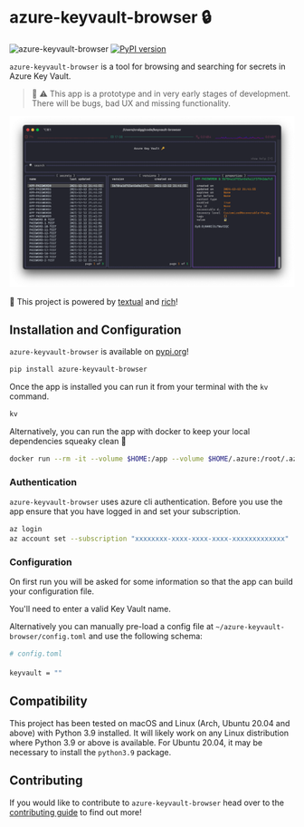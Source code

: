 <!-- markdownlint-disable MD026 -->
# azure-keyvault-browser :lock:

![azure-keyvault-browser](https://github.com/chelnak/azure-keyvault-browser/actions/workflows/ci.yaml/badge.svg) [![PyPI version](https://badge.fury.io/py/azure-keyvault-browser.svg)](https://badge.fury.io/py/azure-keyvault-browser)

`azure-keyvault-browser` is a tool for browsing and searching for secrets in Azure Key Vault.

> :construction: :warning: This app is a prototype and in very early stages of development. There will be bugs, bad UX and missing functionality.

![home_view](media/kvb.png)

:rocket: This project is powered by [textual](https://github.com/willmcgugan/textual) and [rich](https://github.com/willmcgugan/rich)!

## Installation and Configuration

`azure-keyvault-browser` is available on [pypi.org](https://pypi.org)!

```bash
pip install azure-keyvault-browser
```

Once the app is installed you can run it from your terminal with the `kv` command.

```bash
kv
```

Alternatively, you can run the app with docker to keep your local dependencies squeaky clean 🧹

```bash
docker run --rm -it --volume $HOME:/app --volume $HOME/.azure:/root/.azure ghcr.io/chelnak/azure-keyvault-browser:latest
```

### Authentication

`azure-keyvault-browser` uses azure cli authentication. Before you use the app ensure that you have logged in and set your subscription.

```bash
az login
az account set --subscription "xxxxxxxx-xxxx-xxxx-xxxx-xxxxxxxxxxxxx"
```

### Configuration

On first run you will be asked for some information so that the app can build your configuration file.

You'll need to enter a valid Key Vault name.

Alternatively you can manually pre-load a config file at `~/azure-keyvault-browser/config.toml` and use the following schema:

```bash
# config.toml

keyvault = ""
```

## Compatibility

This project has been tested on macOS and Linux (Arch, Ubuntu 20.04 and above) with Python 3.9 installed. It will likely work on any Linux distribution where Python 3.9 or above is available.
For Ubuntu 20.04, it may be necessary to install the `python3.9` package.

## Contributing

If you would like to contribute to `azure-keyvault-browser` head over to the [contributing guide](CONTRIBUTING.md) to find out more!

